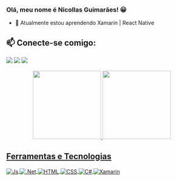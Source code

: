 ### Olá, meu nome é Nicollas Guimarães! 😀

- 🌱 Atualmente estou aprendendo Xamarin | React Native

## 📫 Conecte-se comigo:

<div>
<a href="https://instagram.com/iamnicollas_" target="_blank"><img loading="lazy" src="https://img.shields.io/badge/-Instagram-%23E4405F?style=for-the-badge&logo=instagram&logoColor=white" target="_blank"></a>
<a href = "mailto:nicollasguima12@gmail.com"><img loading="lazy" src="https://img.shields.io/badge/Gmail-D14836?style=for-the-badge&logo=gmail&logoColor=white" target="_blank"></a>
<a href="https://www.linkedin.com/in/seu-usuário-linkedln-aqui" target="_blank"><img loading="lazy" src="https://img.shields.io/badge/-LinkedIn-%230077B5?style=for-the-badge&logo=linkedin&logoColor=white" target="_blank"></a>   
</div>

<br/>

<div align="center">
  <a href="https://github.com/iamNicollas">
  <img height="180em" src="https://github-readme-stats.vercel.app/api?username=iamNicollas&show_icons=true&theme=dark&include_all_commits=true&count_private=true"/>
  <img height="180em" src="https://github-readme-stats.vercel.app/api/top-langs/?username=iamNicollas&layout=compact&langs_count=7&theme=dark"/>
</div>

## Ferramentas e Tecnologias
<div style="display: inline_block">
  <img align="center"  alt="Js" src="https://img.shields.io/badge/JavaScript-F7DF1E?style=for-the-badge&logo=javascript&logoColor=black">
  <img align="center" alt=".Net" src="https://img.shields.io/badge/.NET-512BD4?style=for-the-badge&logo=dotnet&logoColor=white">
  <img align="center" alt="HTML" src="https://img.shields.io/badge/HTML-FD571C?style=for-the-badge&logo=html5&logoColor=white">
  <img align="center" alt="CSS" src="https://img.shields.io/badge/CSS-239120?&style=for-the-badge&logo=css3&logoColor=white">
  <img align="center" alt="C#" src="https://img.shields.io/badge/C%23-9D03D3?style=for-the-badge&logo=csharp&logoColor=white">
  <img align="center" alt="Xamarin" src="https://img.shields.io/badge/Xamarin-3498DB?style=for-the-badge&logo=xamarin&logoColor=white">
<!--   <img align="right" alt="Rafa-pic" height="150" style="border-radius:50px;" src="https://media.giphy.com/media/0Wqf2HjtDNZevuyO8B/giphy.gif"> -->
</div>







